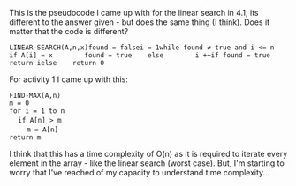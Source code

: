 This is the pseudocode I came up with for the linear search in 4.1; its different to the answer given - but does the same thing (I think). Does it matter that the code is different?

```
LINEAR-SEARCH(A,n,x)found = falsei = 1while found ≠ true and i <= n    if A[i] = x        found = true    else        i ++if found = true    return ielse    return 0
```

For activity 1 I came up with this:

`FIND-MAX(A,n)`  
`m = 0`  
`for i = 1 to n`  
    `if A[n] > m`  
        `m = A[n]`  
`return m   `  
  
I think that this has a time complexity of O(n) as it is required to iterate every element in the array - like the linear search (worst case). But, I'm starting to worry that I've reached of my capacity to understand time complexity...